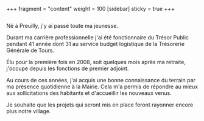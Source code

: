 +++
fragment = "content"
weight = 100
[sidebar]
  sticky = true
+++

<img src="photo.jpg" alt="" class="img-fluid rounded-circle border text-white">

Né à Preuilly, j'y ai passé toute ma jeunesse.

Durant ma carrière professionnelle j'ai été fonctionnaire du Trésor Public pendant 41 année dont 31 au service budget logistique de la Trésorerie Générale de Tours.

Élu pour la première fois en 2008, soit quelques mois après ma retraite, j'occupe depuis les fonctions de premier adjoint.

Au cours de ces années, j'ai acquis une bonne connaissance du terrain par ma présence quotidienne à la Mairie. Cela m'a permis de répondre au mieux aux sollicitations des habitants et d'accueillir les nouveaux venus.

Je souhaite que les projets qui seront mis en place feront rayonner encore plus notre village.
